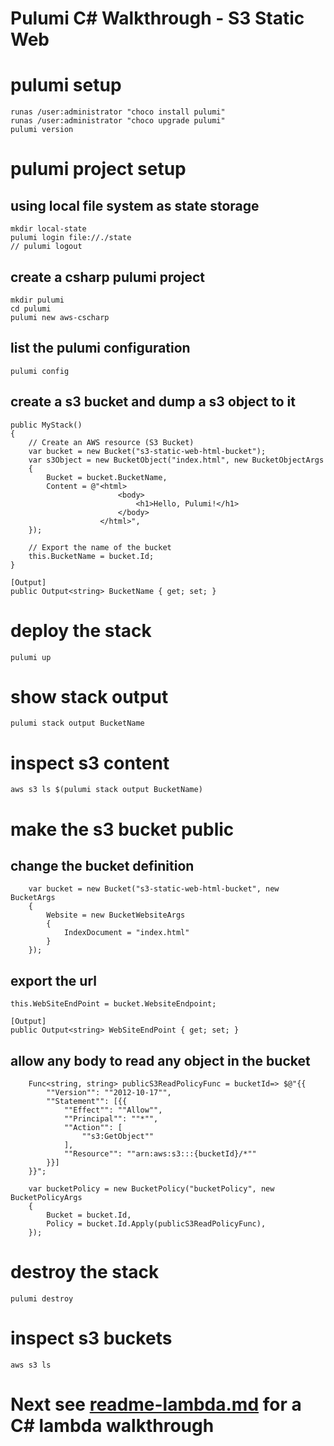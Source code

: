 
# Pulumi C# Walkthrough - S3 Static Web
# pulumi setup
    runas /user:administrator "choco install pulumi"
    runas /user:administrator "choco upgrade pulumi"
    pulumi version

# pulumi project setup
## using local file system as state storage
    mkdir local-state
    pulumi login file://./state
    // pulumi logout

## create a csharp pulumi project
    mkdir pulumi
    cd pulumi
    pulumi new aws-cscharp

## list the pulumi configuration
    pulumi config

## create a s3 bucket and dump a s3 object to it
    public MyStack()
    {
        // Create an AWS resource (S3 Bucket)
        var bucket = new Bucket("s3-static-web-html-bucket");
        var s3Object = new BucketObject("index.html", new BucketObjectArgs
        {
            Bucket = bucket.BucketName,
            Content = @"<html>
                            <body>
                                <h1>Hello, Pulumi!</h1>
                            </body>
                        </html>",
        });

        // Export the name of the bucket
        this.BucketName = bucket.Id;
    }

    [Output]
    public Output<string> BucketName { get; set; }

# deploy the stack
    pulumi up

# show stack output
    pulumi stack output BucketName

# inspect s3 content
    aws s3 ls $(pulumi stack output BucketName)

# make the s3 bucket public
## change the bucket definition

        var bucket = new Bucket("s3-static-web-html-bucket", new BucketArgs
        {
            Website = new BucketWebsiteArgs
            {
                IndexDocument = "index.html"
            }
        });

## export the url
    this.WebSiteEndPoint = bucket.WebsiteEndpoint;

    [Output]
    public Output<string> WebSiteEndPoint { get; set; }

## allow any body to read any object in the bucket
        Func<string, string> publicS3ReadPolicyFunc = bucketId=> $@"{{
            ""Version"": ""2012-10-17"",
            ""Statement"": [{{
                ""Effect"": ""Allow"",
                ""Principal"": ""*"",
                ""Action"": [
                    ""s3:GetObject""
                ],
                ""Resource"": ""arn:aws:s3:::{bucketId}/*""
            }}]
        }}";

        var bucketPolicy = new BucketPolicy("bucketPolicy", new BucketPolicyArgs
        {
            Bucket = bucket.Id,
            Policy = bucket.Id.Apply(publicS3ReadPolicyFunc),
        });

# destroy the stack
    pulumi destroy

# inspect s3 buckets
    aws s3 ls

# Next see [readme-lambda.md](./readme-lambda.md) for a C# lambda walkthrough
